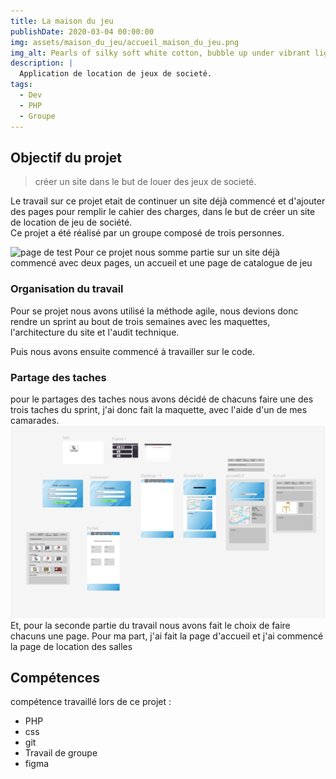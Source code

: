 ```yaml
---
title: La maison du jeu
publishDate: 2020-03-04 00:00:00
img: assets/maison_du_jeu/accueil_maison_du_jeu.png
img_alt: Pearls of silky soft white cotton, bubble up under vibrant lighting
description: |
  Application de location de jeux de societé.
tags:
  - Dev
  - PHP
  - Groupe
---
```


## Objectif du projet

> créer un site dans le but de louer des jeux de societé.

Le travail sur ce projet etait de continuer un site déjà commencé et d'ajouter des pages pour remplir le cahier des charges, dans le but de créer un site de location de jeu de société.
<br>Ce projet a été réalisé par un groupe composé de trois personnes.</br>

![page de test](/public/assets/maison_du_jeu/Capture%20d'écran%202024-06-21%20134555.png)
Pour ce projet nous somme partie sur un site déjà commencé avec deux pages, un accueil et une page de catalogue de jeu

### Organisation du travail

Pour se projet nous avons utilisé la méthode agile, nous devions donc rendre un sprint au bout de trois semaines avec les maquettes, l'architecture du site et l'audit technique.

Puis nous avons ensuite commencé à travailler sur le code.

### Partage des taches

pour le partages des taches nous avons décidé de chacuns faire une des trois taches du sprint, j'ai donc fait la maquette, avec l'aide d'un de mes camarades.
![maquette du site](/public//assets//maison_du_jeu//maquette%20du%20site.png)
<br> Et, pour la seconde partie du travail nous avons fait le choix de faire chacuns une page. Pour ma part, j'ai fait la page d'accueil et j'ai commencé la page de location des salles</br>

## Compétences

compétence travaillé lors de ce projet :
- PHP
- css
- git
- Travail de groupe
- figma